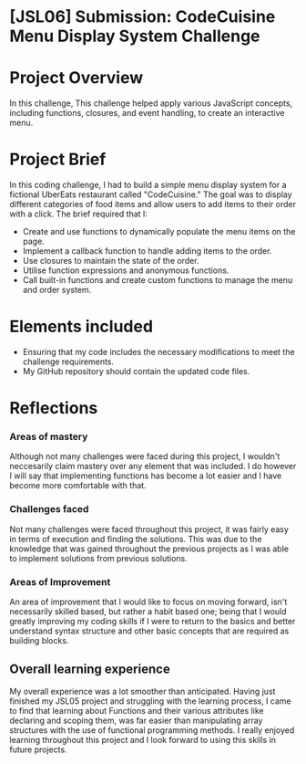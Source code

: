 # [JSL06] Submission: CodeCuisine Menu Display System Challenge

# Project Overview
In this challenge, This challenge helped apply various JavaScript concepts, including functions, closures, and event handling, to create an interactive menu.

# Project Brief
In this coding challenge, I had to build a simple menu display system for a fictional UberEats restaurant called "CodeCuisine." The goal was to display different categories of food items and allow users to add items to their order with a click. 
The brief required that I:
- Create and use functions to dynamically populate the menu items on the page.
- Implement a callback function to handle adding items to the order.
- Use closures to maintain the state of the order.
- Utilise function expressions and anonymous functions.
- Call built-in functions and create custom functions to manage the menu and order system.


# Elements included 
- Ensuring that my code includes the necessary modifications to meet the challenge requirements.
- My GitHub repository should contain the updated code files.

# Reflections 

### Areas of mastery 
Although not many challenges were faced during this project, I wouldn't neccesarily claim mastery over any element that was included. I do however I will say that implementing functions has become a lot easier and I have become more comfortable with that.

### Challenges faced 
Not many challenges were faced throughout this project, it was fairly easy in terms of execution and finding the solutions. This was due to the knowledge that was gained throughout the previous projects as I was able to implement solutions from previous solutions. 

### Areas of Improvement 
An area of improvement that I would like to focus on moving forward, isn't necessarily skilled based, but rather a habit based one; being that I would greatly improving my coding skills if I were to return to the basics and better understand syntax structure and other basic concepts that are required as building blocks.  

## Overall learning experience
My overall experience was a lot smoother than anticipated. Having just finished my JSL05 project and struggling with the learning process, I came to find that learning about Functions and their various attributes like declaring and scoping them, was far easier than manipulating array structures with the use of functional programming methods. I really enjoyed learning throughout this project and I look forward to using this skills in future projects.  
